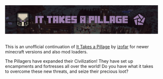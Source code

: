 <br>

<center>
	<img title="Friends&amp;Foes" src="https://raw.githubusercontent.com/Faboslav/it-takes-a-pillage/refs/heads/master/.github/assets/media/banner.png" alt="It takes a pillage">
</center>

<br>

<p>This is an unofficial continuation of <a href="https://github.com/izofar/takes-a-pillage">It Takes a Pillage</a> by <a href="https://github.com/izofar">izofar</a> for newer minecraft versions and also mod loaders.</p>

<p>The Pillagers have expanded their Civilization! They have set up encampments and fortresses all over the world! Do you have what it takes to overcome these new threats, and seize their precious loot?</p>
